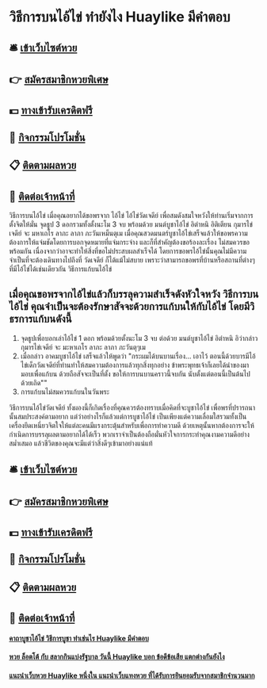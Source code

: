 # วิธีการบนไอ้ไข่ ทำยังไง Huaylike มีคำตอบ

## 🛎 [เข้าเว็บไซต์หวย](https://bit.ly/3BJo5UR)
## 👉 [สมัครสมาชิกหวยพิเศษ](https://bit.ly/3BJo5UR)
## 💵 [ทางเข้ารับเครดิตฟรี](https://bit.ly/3Dto3BX)
## 👑 [กิจกรรมโปรโมชั่น](https://bit.ly/3Dto3BX)
## 📋 [ติดตามผลหวย](https://bit.ly/3Dto3BX)
## 📱 [ติดต่อเจ้าหน้าที่](https://bit.ly/3Dto3BX)

วิธีการบนไอ้ไข่ เมื่อคุณอยากได้ขอพรจาก ไอ้ไข่ ไอ้ไข่วัดเจดีย์ เพื่อสมดังสมใจหวังให้ท่านเริ่มจากการตั้งจิตให้มั่น จุดธูป 3 ดอกรวมทั้งตั้งนะโม 3 จบ พร้อมด้วย มนต์บูชาไอ้ไข่ อิตำหนิ อิติเตียน กุมารไข่เจดีย์ จะ มหาเถโร ลาภะ ลาภา ภะวันเหม็นตุเม เมื่อคุณสวดมนตร์บูชาไอ้ไข่เสร็จแล้วให้ขอพรความต้องการให้แจ่มชัดโดยการบอกจุดหมายที่แจ่มกระจ่าง และก็ที่สำคัญต้องขอร้องละเรื่อง ไม่สมควรขอพร้อมกัน เนื่องจากว่าอาจะทำให้สิ่งที่ขอไม่ประสบผลสำเร็จได้ โดยการขอพรไอ้ไข่นั้นคุณไม่มีความจำเป็นที่จะต้องเดินทางไปถึงที่ วัดเจดีย์ ก็ได้แม้ไม่สบาย เพราะว่าสามารถขอพรที่บ้านหรือสถานที่ต่างๆที่มีไอ้ไข่ได้เช่นเดียวกัน
วิธีการแก้บนไอ้ไข่

## เมื่อคุณขอพรจากไอ้ไข่แล้วก็บรรลุความสำเร็จดังหัวใจหวัง วิธีการบนไอ้ไข่ คุณจำเป็นจะต้องรักษาสัจจะด้วยการแก้บนให้กับไอ้ไข่ โดยมีวิธรการแก้บนดังนี้
1. จุดธูปเพื่อบอกเล่าไอ้ไข่ 1 ดอก พร้อมด้วยตั้งนะโม 3 จบ ต่อด้วย มนต์บูชาไอ้ไข่ อิตำหนิ อิว่ากล่าว กุมารไข่เจดีย์ จะ มะหาเถโร ลาภะ ลาภา ภะวันตุๆเม
2. เมื่อกล่าว อาคมบูชาไอ้ไข่ เสร็จแล้วให้พูดว่า "กระผมได้บนบานเรื่อง… เอาไว้ ตอนนี้ด้วยบารมีไอ้ไข่เด็กวัดเจดีย์ที่ท่านทำให้สมความต้องการแล้วทุกสิ่งทุกอย่าง ข้าพระพุทธเจ้าก็เลยได้นำของมามอบเพื่อแก้บน ด้วยถือสัจจะเป็นที่ตั้ง ขอให้การบนบานคราวนี้จบกัน นับตั้งแต่ตอนนี้เป็นต้นไปด้วยเถิด""
3. การแก้บนไม่สมควรแก้บนในวันพระ

วิธีการบนไอ้ไข่วัดเจดีย์ ทั้งผองนี้ก็เกิดเรื่องที่คุณควรต้องทราบเมื่อคิดที่จะบูชาไอ้ไข่ เพื่อพรที่ปรารถนานั้นสมประสงค์ตามอยาก แต่ว่าอย่างไรก็แล้วแต่การบูชาไอ้ไข่ เป็นเพียงแต่ความเลื่อมใสรวมทั้งเป็นเครื่องยึดเหนี่ยวจิตใจให้แต่ละคนมีแรงกระตุ้นสำหรับเพื่อการทำความดี ด้วยเหตุนั้นหากต้องการจะให้กำเนิดการบรรลุผลตามอยากได้ได้เร็ว พวกเราจำเป็นต้องถือมั่นหัวใจการกระทำคุณงามความดีอย่างสม่ำเสมอ แล้วชีวิตของคุณจะมีแต่ว่าสิ่งดีๆเข้ามาอย่างแน่แท้


## 🛎 [เข้าเว็บไซต์หวย](https://bit.ly/3BJo5UR)
## 👉 [สมัครสมาชิกหวยพิเศษ](https://bit.ly/3BJo5UR)
## 💵 [ทางเข้ารับเครดิตฟรี](https://bit.ly/3Dto3BX)
## 👑 [กิจกรรมโปรโมชั่น](https://bit.ly/3Dto3BX)
## 📋 [ติดตามผลหวย](https://bit.ly/3Dto3BX)
## 📱 [ติดต่อเจ้าหน้าที่](https://bit.ly/3Dto3BX)

#### [คาถาบูชาไอ้ไข่ วิธีการบูชา ทำเช่นไร Huaylike มีคำตอบ](https://atom.io/themes/คาถาบูชาไอ้ไข่%20วิธีการบูชา%20ทำเช่นไร%20Huaylike%20มีคำตอบ)
#### [หวย ล็อตโต้ กับ สลากกินแบ่งรัฐบาล วันนี้ Huaylike บอก ข้อดีข้อเสีย แตกต่างกันยังไง](https://atom.io/themes/หวย%20ล็อตโต้%20กับ%20สลากกินแบ่งรัฐบาล%20วันนี้%20Huaylike%20บอก%20ข้อดีข้อเสีย%20แตกต่างกันยังไง)
#### [แนะนำเว็บหวย Huaylike หนึ่งใน แนะนำเว็บแทงหวย ที่ได้รับการยินยอมรับจากสมาชิกจำนวนมาก](https://atom.io/themes/แนะนำเว็บหวย%20Huaylike%20หนึ่งใน%20แนะนำเว็บแทงหวย%20ที่ได้รับการยินยอมรับจากสมาชิกจำนวนมาก)
